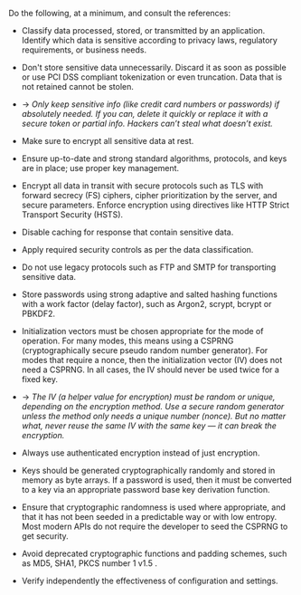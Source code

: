 Do the following, at a minimum, and consult the references:

- Classify data processed, stored, or transmitted by an application. Identify which data is sensitive according to privacy laws, regulatory requirements, or business needs.

- Don't store sensitive data unnecessarily. Discard it as soon as possible or use PCI DSS compliant tokenization or even truncation. Data that is not retained cannot be stolen.
- → _Only keep sensitive info (like credit card numbers or passwords) if absolutely needed. If you can, delete it quickly or replace it with a secure token or partial info. Hackers can’t steal what doesn’t exist._

- Make sure to encrypt all sensitive data at rest.

- Ensure up-to-date and strong standard algorithms, protocols, and keys are in place; use proper key management.

- Encrypt all data in transit with secure protocols such as TLS with forward secrecy (FS) ciphers, cipher prioritization by the server, and secure parameters. Enforce encryption using directives like HTTP Strict Transport Security (HSTS).

- Disable caching for response that contain sensitive data.

- Apply required security controls as per the data classification.

- Do not use legacy protocols such as FTP and SMTP for transporting sensitive data.

- Store passwords using strong adaptive and salted hashing functions with a work factor (delay factor), such as Argon2, scrypt, bcrypt or PBKDF2.

- Initialization vectors must be chosen appropriate for the mode of operation. For many modes, this means using a CSPRNG (cryptographically secure pseudo random number generator). For modes that require a nonce, then the initialization vector (IV) does not need a CSPRNG. In all cases, the IV should never be used twice for a fixed key.
- → _The IV (a helper value for encryption) must be random or unique, depending on the encryption method. Use a secure random generator unless the method only needs a unique number (nonce). But no matter what, never reuse the same IV with the same key — it can break the encryption._

- Always use authenticated encryption instead of just encryption.

- Keys should be generated cryptographically randomly and stored in memory as byte arrays. If a password is used, then it must be converted to a key via an appropriate password base key derivation function.

- Ensure that cryptographic randomness is used where appropriate, and that it has not been seeded in a predictable way or with low entropy. Most modern APIs do not require the developer to seed the CSPRNG to get security.

- Avoid deprecated cryptographic functions and padding schemes, such as MD5, SHA1, PKCS number 1 v1.5 .

- Verify independently the effectiveness of configuration and settings.

